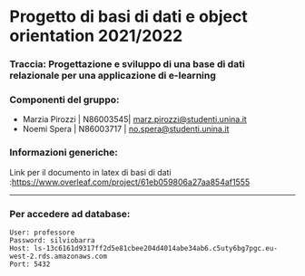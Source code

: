 # Progetto di basi di dati e object orientation 2021/2022
### Traccia: Progettazione e sviluppo di una base di dati relazionale per una applicazione di e-learning
### Componenti del gruppo:
- Marzia Pirozzi | N86003545| marz.pirozzi@studenti.unina.it
- Noemi Spera | N86003717 | no.spera@studenti.unina.it

### Informazioni generiche:
Link per il documento in latex di basi di dati :https://www.overleaf.com/project/61eb059806a27aa854af1555

---
### Per accedere ad database:
```
User: professore
Password: silviobarra
Host: ls-13c6161d9317ff2d5e81cbee204d4014abe34ab6.c5uty6bg7pgc.eu-west-2.rds.amazonaws.com
Port: 5432
```
